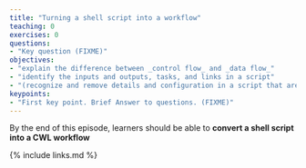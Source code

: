 ```yaml
---
title: "Turning a shell script into a workflow"
teaching: 0
exercises: 0
questions:
- "Key question (FIXME)"
objectives:
- "explain the difference between _control flow_ and _data flow_"
- "identify the inputs and outputs, tasks, and links in a script"
- "(recognize and remove details and configuration in a script that are specific to particular infrastructure)"
keypoints:
- "First key point. Brief Answer to questions. (FIXME)"
---
```

By the end of this episode,
learners should be able to
__convert a shell script into a CWL workflow__

{% include links.md %}

